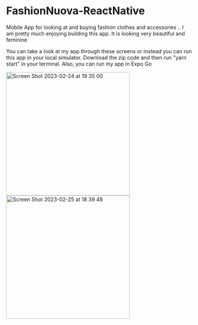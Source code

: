 # FashionNuova-ReactNative
Mobile App for looking at and buying fashion clothes and accessories ..
I am pretty much enjoying building this app. 
It is looking very beautiful and feminine

You can take a look at my app through these screens or instead you can run this app in your local simulator. Download the zip code and then run "yarn start" in your terminal. Also, you can run my app in Expo Go

<img width="334" alt="Screen Shot 2023-02-24 at 19 35 00" src="https://user-images.githubusercontent.com/77502194/221308381-baf78b7f-7595-4ba4-8fb4-305faa58462b.png">

<img width="334" alt="Screen Shot 2023-02-25 at 18 39 48" src="https://user-images.githubusercontent.com/77502194/221380796-bc162538-5c7f-4225-8bed-6b8938b27330.png">
